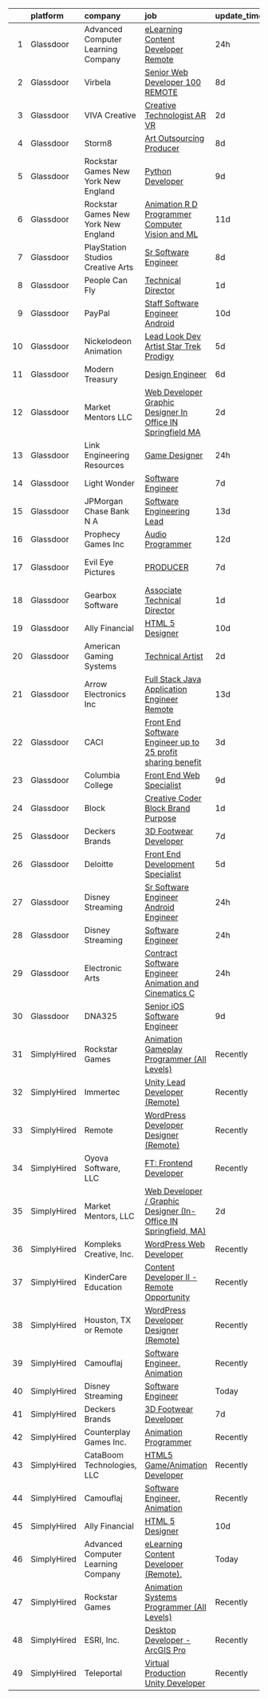 

|    | platform    | company                               | job                                                                                                                                                                                                                                                                                                                                                                                                                                                                                                                                                                                                                                                                                                                                                                                                                                                                                                                                                        | update_time   | location                 |
|---:|:------------|:--------------------------------------|:-----------------------------------------------------------------------------------------------------------------------------------------------------------------------------------------------------------------------------------------------------------------------------------------------------------------------------------------------------------------------------------------------------------------------------------------------------------------------------------------------------------------------------------------------------------------------------------------------------------------------------------------------------------------------------------------------------------------------------------------------------------------------------------------------------------------------------------------------------------------------------------------------------------------------------------------------------------|:--------------|:-------------------------|
|  1 | Glassdoor   | Advanced Computer Learning Company    | [eLearning Content Developer  Remote  ](https://www.glassdoor.com/partner/jobListing.htm?pos=109&ao=1136043&s=58&guid=00000181044ae83488e51575acc041d5&src=GD_JOB_AD&t=SR&vt=w&ea=1&cs=1_0d0455ab&cb=1653634427411&jobListingId=1007895173314&jrtk=3-0-1g424lq7s2ore001-1g424lq88kuja800-ced13df3f93ab2ba-)                                                                                                                                                                                                                                                                                                                                                                                                                                                                                                                                                                                                                                                | 24h           | Remote                   |
|  2 | Glassdoor   | Virbela                               | [Senior Web Developer   100  REMOTE](https://www.glassdoor.com/partner/jobListing.htm?pos=112&ao=1136043&s=58&guid=00000181044ae83488e51575acc041d5&src=GD_JOB_AD&t=SR&vt=w&cs=1_a6d170ea&cb=1653634427411&jobListingId=1007873315003&jrtk=3-0-1g424lq7s2ore001-1g424lq88kuja800-690a1d8148484145-)                                                                                                                                                                                                                                                                                                                                                                                                                                                                                                                                                                                                                                                        | 8d            | Springfield, IL          |
|  3 | Glassdoor   | VIVA Creative                         | [Creative Technologist AR VR](https://www.glassdoor.com/partner/jobListing.htm?pos=118&ao=1136043&s=58&guid=00000181044ae83488e51575acc041d5&src=GD_JOB_AD&t=SR&vt=w&ea=1&cs=1_60fb4e4c&cb=1653634427417&jobListingId=1007890505678&jrtk=3-0-1g424lq7s2ore001-1g424lq88kuja800-b696a77618f3626a-)                                                                                                                                                                                                                                                                                                                                                                                                                                                                                                                                                                                                                                                          | 2d            | Remote                   |
|  4 | Glassdoor   | Storm8                                | [Art Outsourcing Producer](https://www.glassdoor.com/partner/jobListing.htm?pos=123&ao=1136043&s=58&guid=00000181044ae83488e51575acc041d5&src=GD_JOB_AD&t=SR&vt=w&ea=1&cs=1_9f824ed4&cb=1653634427420&jobListingId=1007873732839&jrtk=3-0-1g424lq7s2ore001-1g424lq88kuja800-4cdd920598f97298-)                                                                                                                                                                                                                                                                                                                                                                                                                                                                                                                                                                                                                                                             | 8d            | San Mateo, CA            |
|  5 | Glassdoor   | Rockstar Games New York   New England | [Python Developer](https://www.glassdoor.com/partner/jobListing.htm?pos=111&ao=1136043&s=58&guid=00000181044ae83488e51575acc041d5&src=GD_JOB_AD&t=SR&vt=w&cs=1_0f75a081&cb=1653634427411&jobListingId=1007870548007&jrtk=3-0-1g424lq7s2ore001-1g424lq88kuja800-3774785b400710bc-)                                                                                                                                                                                                                                                                                                                                                                                                                                                                                                                                                                                                                                                                          | 9d            | New York, NY             |
|  6 | Glassdoor   | Rockstar Games New York   New England | [Animation R D Programmer  Computer Vision and ML](https://www.glassdoor.com/partner/jobListing.htm?pos=126&ao=1136043&s=58&guid=00000181044ae83488e51575acc041d5&src=GD_JOB_AD&t=SR&vt=w&cs=1_a8a7fda7&cb=1653634427421&jobListingId=1007864428353&jrtk=3-0-1g424lq7s2ore001-1g424lq88kuja800-027c53235447b991-)                                                                                                                                                                                                                                                                                                                                                                                                                                                                                                                                                                                                                                          | 11d           | New York, NY             |
|  7 | Glassdoor   | PlayStation Studios Creative Arts     | [Sr  Software Engineer](https://www.glassdoor.com/partner/jobListing.htm?pos=125&ao=1136043&s=58&guid=00000181044ae83488e51575acc041d5&src=GD_JOB_AD&t=SR&vt=w&ea=1&cs=1_5feb1ff3&cb=1653634427421&jobListingId=1007873860791&jrtk=3-0-1g424lq7s2ore001-1g424lq88kuja800-ffe9240a179b75de-)                                                                                                                                                                                                                                                                                                                                                                                                                                                                                                                                                                                                                                                                | 8d            | Los Angeles, CA          |
|  8 | Glassdoor   | People Can Fly                        | [Technical Director](https://www.glassdoor.com/partner/jobListing.htm?pos=130&ao=1136043&s=58&guid=00000181044ae83488e51575acc041d5&src=GD_JOB_AD&t=SR&vt=w&ea=1&cs=1_84ec2851&cb=1653634427423&jobListingId=1007892555903&jrtk=3-0-1g424lq7s2ore001-1g424lq88kuja800-baa90c9551a50a6d-)                                                                                                                                                                                                                                                                                                                                                                                                                                                                                                                                                                                                                                                                   | 1d            | Chicago, IL              |
|  9 | Glassdoor   | PayPal                                | [Staff Software Engineer Android](https://www.glassdoor.com/partner/jobListing.htm?pos=119&ao=1136043&s=58&guid=00000181044ae83488e51575acc041d5&src=GD_JOB_AD&t=SR&vt=w&cs=1_625bd586&cb=1653634427417&jobListingId=1007867967727&jrtk=3-0-1g424lq7s2ore001-1g424lq88kuja800-ea28dc78a94a9d50-)                                                                                                                                                                                                                                                                                                                                                                                                                                                                                                                                                                                                                                                           | 10d           | Scottsdale, AZ           |
| 10 | Glassdoor   | Nickelodeon Animation                 | [Lead Look Dev Artist  Star Trek  Prodigy ](https://www.glassdoor.com/partner/jobListing.htm?pos=129&ao=1136043&s=58&guid=00000181044ae83488e51575acc041d5&src=GD_JOB_AD&t=SR&vt=w&cs=1_0307dc01&cb=1653634427422&jobListingId=1007881151750&jrtk=3-0-1g424lq7s2ore001-1g424lq88kuja800-9173e98808274163-)                                                                                                                                                                                                                                                                                                                                                                                                                                                                                                                                                                                                                                                 | 5d            | Burbank, CA              |
| 11 | Glassdoor   | Modern Treasury                       | [Design Engineer](https://www.glassdoor.com/partner/jobListing.htm?pos=110&ao=1136043&s=58&guid=00000181044ae83488e51575acc041d5&src=GD_JOB_AD&t=SR&vt=w&ea=1&cs=1_49b5b03b&cb=1653634427411&jobListingId=1007879795169&jrtk=3-0-1g424lq7s2ore001-1g424lq88kuja800-19aded2032309f7c-)                                                                                                                                                                                                                                                                                                                                                                                                                                                                                                                                                                                                                                                                      | 6d            | New York, NY             |
| 12 | Glassdoor   | Market Mentors  LLC                   | [Web Developer   Graphic Designer  In Office IN Springfield  MA ](https://www.glassdoor.com/partner/jobListing.htm?pos=101&ao=1110586&s=58&guid=00000181044ae83488e51575acc041d5&src=GD_JOB_AD&t=SR&vt=w&ea=1&cs=1_e7ab0432&cb=1653634427410&jobListingId=1007889803845&cpc=060B1E1E70EA5E57&jrtk=3-0-1g424lq7s2ore001-1g424lq88kuja800-f77b1098f76c2301--6NYlbfkN0DrgQq5ECBajiuqohNCSf6c7_2Cek-sBUhiO2bmmkiCIbKsD5SArF_e2yV31TX9WZUGnXLHbjNyrIMLVsWEU7cRMTWPW6C2JjR-r3c0GOm-TbZJSQEI8G0svZ2V2hkw8cxkANUBSSdWHgKNkwP0tR-a98CB-pMA4685QyDeWnNYlPiF6eONY2YZEDuj9ebb5NleKnukd3gKFpVSy0nnStYStLZ2AbcQeNXcl74xjP-TOWZa6ZjldkBkj-wVRYdmkCux-4Jy2o7aGvQsfoy4t2lG0ZoWgcZfEDCrNPNFdR5KXmHpEDUKYaXyB1tO88YZwb7XDHlxoc-fGgnOgB0v136nE4sK1O2fXkI7Tj2EYc2ER3IRijTNGNzVBPIPBnt4GNFFR9Urg-9cCnXnb05IW_V6kla7_wCoDRni5GNm4f2zhm6ldrw3SPeqkOHXinH6Rx0WDETxvdMe40VwYY6fTKZ_Kux5qKuBswDzFm_A48m1PlGFeqGEaDuVQTBBwtDNkwL0jpPQA2Ni1KS0QjBOaK9Jj5hCrtzez-J6MVDzkC4jxs6zF19soMXE) | 2d            | Springfield, MA          |
| 13 | Glassdoor   | Link Engineering Resources            | [Game Designer](https://www.glassdoor.com/partner/jobListing.htm?pos=102&ao=1110586&s=58&guid=00000181044ae83488e51575acc041d5&src=GD_JOB_AD&t=SR&vt=w&ea=1&cs=1_72142004&cb=1653634427410&jobListingId=1007895046332&cpc=A938E184CF850189&jrtk=3-0-1g424lq7s2ore001-1g424lq88kuja800-bab08b7fb23a502c--6NYlbfkN0Bi59PLG-jaZxWB8GcNlFEjak-PLT4xOp0eHqHcFBwCFKYYVTHzP0Rnc5QgJR-JH1VJx929e_qIf5MtydOsPf3gJA99b_7LVJKZGboLaB8qxXuuGqZH56yaHO-7s0bJB_sa2qwce-d3mn174xDQL3-rTEHyXQDXzXJyteH8lYK6xMWLZQW-WluWnZQlW8sPsKxWdSh0hT32sjXOBfFG8HRdnFtlk21MMuMRWzSTp_63Dlh55Wnt0Gx7sMQ2nxnxmnQ3VhdAMPJwN5kqLmRKoNS6xqiCLz5fMM1ELT08lgQQBtZmkqUzx7hvWqa4hZnW-Z2EjPM3a0Q4Q6_DSybZd46MwqfFzDk2QxpnF8rsnZESZhIrEh6aZjPKdRZtGobLiYbGRj1nyAEC4h-rhiBfKkf0mTOB6Roc9laggZ8Z6GovD3KVkT9_q60QHweYISN6XEy5GNo-l8vli47SpqAK8QW95dCjZ48TiQvhlNc_paC_iXLstDiVa5r-B-LAhdcVjUiRdHNd_7p6ew%3D%3D)                                                                                       | 24h           | Philadelphia, PA         |
| 14 | Glassdoor   | Light   Wonder                        | [Software Engineer](https://www.glassdoor.com/partner/jobListing.htm?pos=107&ao=1136043&s=58&guid=00000181044ae83488e51575acc041d5&src=GD_JOB_AD&t=SR&vt=w&cs=1_5bbe8de3&cb=1653634427411&jobListingId=1007877039436&jrtk=3-0-1g424lq7s2ore001-1g424lq88kuja800-410cc4750bcf7f45-)                                                                                                                                                                                                                                                                                                                                                                                                                                                                                                                                                                                                                                                                         | 7d            | Las Vegas, NV            |
| 15 | Glassdoor   | JPMorgan Chase Bank  N A              | [Software Engineering Lead](https://www.glassdoor.com/partner/jobListing.htm?pos=127&ao=1136043&s=58&guid=00000181044ae83488e51575acc041d5&src=GD_JOB_AD&t=SR&vt=w&cs=1_f712fda0&cb=1653634427422&jobListingId=1007858876276&jrtk=3-0-1g424lq7s2ore001-1g424lq88kuja800-fa60e1bd16a42c69-)                                                                                                                                                                                                                                                                                                                                                                                                                                                                                                                                                                                                                                                                 | 13d           | New York, NY             |
| 16 | Glassdoor   | Prophecy Games  Inc                   | [Audio Programmer](https://www.glassdoor.com/partner/jobListing.htm?pos=116&ao=1136043&s=58&guid=00000181044ae83488e51575acc041d5&src=GD_JOB_AD&t=SR&vt=w&ea=1&cs=1_557b440c&cb=1653634427412&jobListingId=1007862828153&jrtk=3-0-1g424lq7s2ore001-1g424lq88kuja800-b0bc0bb7d107703b-)                                                                                                                                                                                                                                                                                                                                                                                                                                                                                                                                                                                                                                                                     | 12d           | Alpharetta, GA           |
| 17 | Glassdoor   | Evil Eye Pictures                     | [PRODUCER](https://www.glassdoor.com/partner/jobListing.htm?pos=115&ao=1136043&s=58&guid=00000181044ae83488e51575acc041d5&src=GD_JOB_AD&t=SR&vt=w&cs=1_be4f1f07&cb=1653634427412&jobListingId=1007877740014&jrtk=3-0-1g424lq7s2ore001-1g424lq88kuja800-919e754d8829177d-)                                                                                                                                                                                                                                                                                                                                                                                                                                                                                                                                                                                                                                                                                  | 7d            | San Francisco, CA        |
| 18 | Glassdoor   | Gearbox Software                      | [Associate Technical Director](https://www.glassdoor.com/partner/jobListing.htm?pos=121&ao=1136043&s=58&guid=00000181044ae83488e51575acc041d5&src=GD_JOB_AD&t=SR&vt=w&ea=1&cs=1_caa7ed14&cb=1653634427418&jobListingId=1007893611928&jrtk=3-0-1g424lq7s2ore001-1g424lq88kuja800-66d3dd93847a5376-)                                                                                                                                                                                                                                                                                                                                                                                                                                                                                                                                                                                                                                                         | 1d            | Frisco, TX               |
| 19 | Glassdoor   | Ally Financial                        | [HTML 5 Designer](https://www.glassdoor.com/partner/jobListing.htm?pos=104&ao=1110586&s=58&guid=00000181044ae83488e51575acc041d5&src=GD_JOB_AD&t=SR&vt=w&cs=1_5a30c6ac&cb=1653634427410&jobListingId=1007867391726&cpc=3BA4CE39D5B5DEF5&jrtk=3-0-1g424lq7s2ore001-1g424lq88kuja800-dd3b86276175e6eb--6NYlbfkN0DJ5QQ_XkAtnGD7OtNJBPWnMWX0-0yeBIg3SyIy7sPtwbzsSHHn3ObDFBkKUa5OGl8y0dJf7yi6WMV9-1iI2ctkQMj36Vqu3nfxqejcT7v8oHdks7-CuL-83cB3HB-Ah8QbIvJPvSePv3qF5JxlHe6ga12IDixKV-SCqR7t7RTw4l5Prd2ySJkO2czc2i0QzYUu3YIuqDzhWtRs-yVT2Z_gBo80XST97k8F0PRXjlyxrNe8NsL0q4COQgV5UUR9sc3SkNUlEIjO5QCn2iVYIcUeze7BiM6Zi5AIBhrUNKBJ2fAYPCghb1ygmcdDFE4Dkl7SXhIjdO55I7ZYxzQ6EFa9huEqm71wNYUJ7NIxjnTdaaPDp0pv1hetiBPyrF4OE-s-_tUjsmjFrAgH0Z5QfrGAFSThqcSoF33tD0uP6PwVOW_XgsLiDI6hzZdCqyQZ4O4bz6rGq5uH9pm2EWwdEr2LDjQ-S2NOXo4b2DnRMzT_Rw%3D%3D)                                                                                                                          | 10d           | Charlotte, NC            |
| 20 | Glassdoor   | American Gaming Systems               | [Technical Artist](https://www.glassdoor.com/partner/jobListing.htm?pos=117&ao=1136043&s=58&guid=00000181044ae83488e51575acc041d5&src=GD_JOB_AD&t=SR&vt=w&ea=1&cs=1_8206b244&cb=1653634427417&jobListingId=1007889722620&jrtk=3-0-1g424lq7s2ore001-1g424lq88kuja800-55d255d676ed9097-)                                                                                                                                                                                                                                                                                                                                                                                                                                                                                                                                                                                                                                                                     | 2d            | Austin, TX               |
| 21 | Glassdoor   | Arrow Electronics  Inc                | [Full Stack Java Application Engineer   Remote](https://www.glassdoor.com/partner/jobListing.htm?pos=106&ao=1110586&s=58&guid=00000181044ae83488e51575acc041d5&src=GD_JOB_AD&t=SR&vt=w&cs=1_4c313fda&cb=1653634427411&jobListingId=1007862129988&cpc=9908D8D4413DBB8A&jrtk=3-0-1g424lq7s2ore001-1g424lq88kuja800-61bc09725cf867b5--6NYlbfkN0DU7nQRDbH4s4aLIJcXdF8O4sVsxvpk95xASanc1ljvNVyXZw4Rjv6E36cGrb4oUXn8h359gUtFseG5885Sw_fw-JQ1QWbPJNVGg8vM5wmqN-s4gMWLdt78brnTXnOZrXJCB_tSG3A-t_h166FtC3XR8P65ZIYZbpEpGBiaUzHb02WjVyTvwKHpmQxHbpmUaD7he9jBrfGtgI4pwihMULy0iGB1ENeFli3Brfju1Rv3j8NlVZMuhhEw5bYoQ28pOhQrtn8ZDIgEoM4_5aPWQN3Cg8ynFhWqqLAYLXTk4ZrLcd_JQHY0SZXtItXCDbMUjLDzVUPfuWqoJRM4vt80Jl4qn_OqUu33WjVOn1CIMZ3bHjSUuXIHWZDJsQjTTyGeLEN9lZdL9V06IjloF_vHAGH1TqOsXm1LQDWaVzMDpbTVtAN858CVL7vrneTJa5eIev4ZiKFIEZk_8G5oMX3P7_RzpaaqiNVU6fqy4NwSN5FW3LL5nzOe5bZOnh0FRoqsU7YwkpehStfYJiyHb6TI8Nz-FzVaTmNo0FbBq09i-HzvFJQ_CGZou7hK)                        | 13d           | Santa Fe, NM             |
| 22 | Glassdoor   | CACI                                  | [Front End Software Engineer  up to 25  profit sharing benefit ](https://www.glassdoor.com/partner/jobListing.htm?pos=128&ao=1136043&s=58&guid=00000181044ae83488e51575acc041d5&src=GD_JOB_AD&t=SR&vt=w&cs=1_0e306d82&cb=1653634427422&jobListingId=1007886558848&jrtk=3-0-1g424lq7s2ore001-1g424lq88kuja800-09613b86bcd61a66-)                                                                                                                                                                                                                                                                                                                                                                                                                                                                                                                                                                                                                            | 3d            | Sterling, VA             |
| 23 | Glassdoor   | Columbia College                      | [Front End Web Specialist](https://www.glassdoor.com/partner/jobListing.htm?pos=120&ao=1136043&s=58&guid=00000181044ae83488e51575acc041d5&src=GD_JOB_AD&t=SR&vt=w&ea=1&cs=1_9d2e3559&cb=1653634427418&jobListingId=1007870574594&jrtk=3-0-1g424lq7s2ore001-1g424lq88kuja800-59535250de41491a-)                                                                                                                                                                                                                                                                                                                                                                                                                                                                                                                                                                                                                                                             | 9d            | Columbia, MO             |
| 24 | Glassdoor   | Block                                 | [Creative Coder  Block Brand   Purpose](https://www.glassdoor.com/partner/jobListing.htm?pos=124&ao=1136043&s=58&guid=00000181044ae83488e51575acc041d5&src=GD_JOB_AD&t=SR&vt=w&cs=1_87f2d800&cb=1653634427421&jobListingId=1007893840871&jrtk=3-0-1g424lq7s2ore001-1g424lq88kuja800-306cfe8d2bfdb08b-)                                                                                                                                                                                                                                                                                                                                                                                                                                                                                                                                                                                                                                                     | 1d            | San Francisco, CA        |
| 25 | Glassdoor   | Deckers Brands                        | [3D Footwear Developer](https://www.glassdoor.com/partner/jobListing.htm?pos=113&ao=1136043&s=58&guid=00000181044ae83488e51575acc041d5&src=GD_JOB_AD&t=SR&vt=w&cs=1_1de74aa9&cb=1653634427412&jobListingId=1007877117064&jrtk=3-0-1g424lq7s2ore001-1g424lq88kuja800-2df42510bfbdbca9-)                                                                                                                                                                                                                                                                                                                                                                                                                                                                                                                                                                                                                                                                     | 7d            | Goleta, CA               |
| 26 | Glassdoor   | Deloitte                              | [Front End Development Specialist](https://www.glassdoor.com/partner/jobListing.htm?pos=122&ao=1136043&s=58&guid=00000181044ae83488e51575acc041d5&src=GD_JOB_AD&t=SR&vt=w&cs=1_eb0fa201&cb=1653634427419&jobListingId=1007880955972&jrtk=3-0-1g424lq7s2ore001-1g424lq88kuja800-94f8261d09879c58-)                                                                                                                                                                                                                                                                                                                                                                                                                                                                                                                                                                                                                                                          | 5d            | Birmingham, AL           |
| 27 | Glassdoor   | Disney Streaming                      | [Sr  Software Engineer   Android Engineer](https://www.glassdoor.com/partner/jobListing.htm?pos=105&ao=1110586&s=58&guid=00000181044ae83488e51575acc041d5&src=GD_JOB_AD&t=SR&vt=w&cs=1_fb8bfa89&cb=1653634427410&jobListingId=1007895989505&cpc=47CFDC01B3F81FAC&jrtk=3-0-1g424lq7s2ore001-1g424lq88kuja800-0d92322e1fe429f8--6NYlbfkN0DAFTyt7pbDCC2JPO79CSdi1dIb81yjczP5qsKcZIxgiYm3-7g-689UM0rgypL64cqRxOACVDOdHwARLJRGAvCjtUAheTmdQsvVm2hsm8uH5DydCj7dcQKueSVmn8QpoDMlGo6dNxqtXXYKHMpc7q7W_Twasp46F5L_abYC7_Ar1pdQRS2kkpe3V3hrNFl2mwnJRULlS8jJgtPli24aS31aT3QztE0-NVKa0vfqEfeKOITqCvHRMd-xnaI_8Y64ryYp2_bv-GIqiSF7HTcAgWS32B3oLhZWpneHKhZJIdKsONqfZWBDJQ5H31OSDSW4ueTtwdx2-mvreHHXxfEQ_nkAIXgam3NBzWdg4A9TeLfX-yqInCjOjUe7blLggh-SaWMtssLukFWKqpS6gofk8mvYaUY0DYOEbFtZEvf1xeJImpwWSRhtuJSm)                                                                                                                                                             | 24h           | Brewster, OH             |
| 28 | Glassdoor   | Disney Streaming                      | [Software Engineer](https://www.glassdoor.com/partner/jobListing.htm?pos=103&ao=1110586&s=58&guid=00000181044ae83488e51575acc041d5&src=GD_JOB_AD&t=SR&vt=w&cs=1_0b58d84a&cb=1653634427410&jobListingId=1007895990043&cpc=9DC6E4D8324653EE&jrtk=3-0-1g424lq7s2ore001-1g424lq88kuja800-05d18edb5d5265f0--6NYlbfkN0DAFTyt7pbDCC2JPO79CSdi1dIb81yjczP5qsKcZIxgiYm3-7g-689UM0rgypL64cqRxOACVDOdH4loIx5gwCJN5rymc4O-Kb292VMKCxwAtDIzZWgwnCNjTLfS0WXAE4t2KPEJoLXylrzCWaWkFJ1tT5asTxZjWq666wWX4aHxUp9paVWr-Eml79bUs3szdxaHtTzHs5JTI__Y4j4QOT7h5lZQXnxJQvWBogoPhcOxY6lDuZV1OGk4vLhE51nrheDQilcPEqw1XLdoXSVZta6awAmYh_voAxMMpCfz_Epl1i1Zl7i3bee5CYSMHY1vpEbeywFwj6y7gkerJQSxAYF8y-evrBa87OPK-1Ky81HiCbSRHvhrYMz40sLESnH8bVqlJysNfvv0zg6TNcURTq7-dT2xTwpXAz1wWQ2DVbA1Ndlu6ajoIS5p)                                                                                                                                                                                    | 24h           | Glen Cove, NY            |
| 29 | Glassdoor   | Electronic Arts                       | [Contract Software Engineer   Animation and Cinematics   C ](https://www.glassdoor.com/partner/jobListing.htm?pos=108&ao=1136043&s=58&guid=00000181044ae83488e51575acc041d5&src=GD_JOB_AD&t=SR&vt=w&cs=1_6bff79ef&cb=1653634427411&jobListingId=1007895623031&jrtk=3-0-1g424lq7s2ore001-1g424lq88kuja800-21adff40be40c6b6-)                                                                                                                                                                                                                                                                                                                                                                                                                                                                                                                                                                                                                                | 24h           | Seattle, WA              |
| 30 | Glassdoor   | DNA325                                | [Senior iOS Software Engineer](https://www.glassdoor.com/partner/jobListing.htm?pos=114&ao=1136043&s=58&guid=00000181044ae83488e51575acc041d5&src=GD_JOB_AD&t=SR&vt=w&ea=1&cs=1_511d7348&cb=1653634427412&jobListingId=1007871555738&jrtk=3-0-1g424lq7s2ore001-1g424lq88kuja800-a6c6d7f3c6b18f35-)                                                                                                                                                                                                                                                                                                                                                                                                                                                                                                                                                                                                                                                         | 9d            | Remote                   |
| 31 | SimplyHired | Rockstar Games                        | [Animation Gameplay Programmer (All Levels)](https://www.simplyhired.com/job/1pSEzXWP6p8ML9piAakVgJAIWzA9LrjPxi3CLE-MLJDKJMG2jk5IcQ?q=animation+developer)                                                                                                                                                                                                                                                                                                                                                                                                                                                                                                                                                                                                                                                                                                                                                                                                 | Recently      | Carlsbad, CA             |
| 32 | SimplyHired | Immertec                              | [Unity Lead Developer (Remote)](https://www.simplyhired.com/job/eS_8PQNjGkR23chBzzVcxwmdxh73H3ZRuNaFuKCYNPp62R15t-iGcw?q=animation+developer)                                                                                                                                                                                                                                                                                                                                                                                                                                                                                                                                                                                                                                                                                                                                                                                                              | Recently      | United States            |
| 33 | SimplyHired | Remote                                | [WordPress Developer Designer (Remote)](https://www.simplyhired.com/job/vCmXXL4JGKGV5eNVuHA7oB8PSm-NsHdC9WQISU8OzQ6fl4_GaHZp9A?q=animation+developer)                                                                                                                                                                                                                                                                                                                                                                                                                                                                                                                                                                                                                                                                                                                                                                                                      | Recently      | United States            |
| 34 | SimplyHired | Oyova Software, LLC                   | [FT: Frontend Developer](https://www.simplyhired.com/job/ZAnt8UfTlaSttmFx99g8nG5BGNrVm5Hn2GapL-EdihTIVYH9R56bcg?q=animation+developer)                                                                                                                                                                                                                                                                                                                                                                                                                                                                                                                                                                                                                                                                                                                                                                                                                     | Recently      | Jacksonville, FL         |
| 35 | SimplyHired | Market Mentors, LLC                   | [Web Developer / Graphic Designer (In-Office IN Springfield, MA)](https://www.simplyhired.com/job/6kf3uuwQ1EOl7Fl3dSxs72FKsBasyP0W-R29HngWXbHTwb_VXh3XfA?q=animation+developer)                                                                                                                                                                                                                                                                                                                                                                                                                                                                                                                                                                                                                                                                                                                                                                            | 2d            | Springfield, MA          |
| 36 | SimplyHired | Kompleks Creative, Inc.               | [WordPress Web Developer](https://www.simplyhired.com/job/EOlaW9u-zvih6K3ZNGoWO8hFJiW1qy8Fx9lMSAjCar8JsxN-d4N36Q?q=animation+developer)                                                                                                                                                                                                                                                                                                                                                                                                                                                                                                                                                                                                                                                                                                                                                                                                                    | Recently      | Durham, NC               |
| 37 | SimplyHired | KinderCare Education                  | [Content Developer II - Remote Opportunity](https://www.simplyhired.com/job/AEnij6LsWIKC72Y3kHSjRlh0CR3AYtIICfh70LGkGFhuplVgIHHuiA?q=animation+developer)                                                                                                                                                                                                                                                                                                                                                                                                                                                                                                                                                                                                                                                                                                                                                                                                  | Recently      | Portland, OR             |
| 38 | SimplyHired | Houston, TX or Remote                 | [WordPress Developer Designer (Remote)](https://www.simplyhired.com/job/h5NIRqnG6nzwtBLlFlrT64773r4CAOGZWfW6vATD8Z8CzAc7NchDIg?q=animation+developer)                                                                                                                                                                                                                                                                                                                                                                                                                                                                                                                                                                                                                                                                                                                                                                                                      | Recently      | The Woodlands, TX        |
| 39 | SimplyHired | Camouflaj                             | [Software Engineer, Animation](https://www.simplyhired.com/job/I7Pe06cQBKNKst3_QqJLkjdkRsf4uCah-jbWdAldg4MVxC5dSf5tuA?q=animation+developer)                                                                                                                                                                                                                                                                                                                                                                                                                                                                                                                                                                                                                                                                                                                                                                                                               | Recently      | Remote                   |
| 40 | SimplyHired | Disney Streaming                      | [Software Engineer](https://www.simplyhired.com/job/Y7nEg9TfnUmXX5sybpkwy_ygd2ru-dRJF8m6LyJt4OgH3KGfiy_yxQ?q=animation+developer)                                                                                                                                                                                                                                                                                                                                                                                                                                                                                                                                                                                                                                                                                                                                                                                                                          | Today         | Glen Cove, NY            |
| 41 | SimplyHired | Deckers Brands                        | [3D Footwear Developer](https://www.simplyhired.com/job/n36xu2NHGZkkNvBM0PJAj5VTPoWk9z3Ml8oCba5SKM5P-dUFaoBECA?q=animation+developer)                                                                                                                                                                                                                                                                                                                                                                                                                                                                                                                                                                                                                                                                                                                                                                                                                      | 7d            | Goleta, CA               |
| 42 | SimplyHired | Counterplay Games Inc.                | [Animation Programmer](https://www.simplyhired.com/job/ja01lGWLinKLuR563KA6A4U8WQhuf1FHnXZkvmF_Ju9Z07Y3VkVtsQ?q=animation+developer)                                                                                                                                                                                                                                                                                                                                                                                                                                                                                                                                                                                                                                                                                                                                                                                                                       | Recently      | Remote                   |
| 43 | SimplyHired | CataBoom Technologies, LLC            | [HTML5 Game/Animation Developer](https://www.simplyhired.com/job/rcD9kqRruTFu3sLPN7RcYmKqhwYda35Xkfl4DXnDIh1VgwPtoMUoDw?q=animation+developer)                                                                                                                                                                                                                                                                                                                                                                                                                                                                                                                                                                                                                                                                                                                                                                                                             | Recently      | Richardson, TX           |
| 44 | SimplyHired | Camouflaj                             | [Software Engineer, Animation](https://www.simplyhired.com/job/I7Pe06cQBKNKst3_QqJLkjdkRsf4uCah-jbWdAldg4MVxC5dSf5tuA?q=animation+developer)                                                                                                                                                                                                                                                                                                                                                                                                                                                                                                                                                                                                                                                                                                                                                                                                               | Recently      | Remote +1 location       |
| 45 | SimplyHired | Ally Financial                        | [HTML 5 Designer](https://www.simplyhired.com/job/nALAXYnSAULwPR4KKgCZeqMUxMlWYaSjM_gmb7Oh6XqDXaVFXYnmZg?q=animation+developer)                                                                                                                                                                                                                                                                                                                                                                                                                                                                                                                                                                                                                                                                                                                                                                                                                            | 10d           | Charlotte, NC            |
| 46 | SimplyHired | Advanced Computer Learning Company    | [eLearning Content Developer (Remote).](https://www.simplyhired.com/job/rkTnG24dFk8ebRzGru9SIBx7jGqFpBnMwFoqUHLEKcaCg3JMJCEZsw?q=animation+developer)                                                                                                                                                                                                                                                                                                                                                                                                                                                                                                                                                                                                                                                                                                                                                                                                      | Today         | Remote                   |
| 47 | SimplyHired | Rockstar Games                        | [Animation Systems Programmer (All Levels)](https://www.simplyhired.com/job/kIn0DJYE1zYrW76JyclHBG42zmNgigknVu5oW39BVNYbZZb9tj62Qg?q=animation+developer)                                                                                                                                                                                                                                                                                                                                                                                                                                                                                                                                                                                                                                                                                                                                                                                                  | Recently      | Carlsbad, CA +1 location |
| 48 | SimplyHired | ESRI, Inc.                            | [Desktop Developer - ArcGIS Pro](https://www.simplyhired.com/job/Pn0jlgPOSBBY-nMbXrtFeV4yvqyMnKMGCwWZz4L1Vtp9irTKUDf2Rg?q=animation+developer)                                                                                                                                                                                                                                                                                                                                                                                                                                                                                                                                                                                                                                                                                                                                                                                                             | Recently      | Remote                   |
| 49 | SimplyHired | Teleportal                            | [Virtual Production Unity Developer](https://www.simplyhired.com/job/Oqgd_L_coon3BX8bryJSEXwrPeKbq4zQCLFjsZR4_Rvob2qoMAlfWw?q=animation+developer)                                                                                                                                                                                                                                                                                                                                                                                                                                                                                                                                                                                                                                                                                                                                                                                                         | Recently      | United States            |